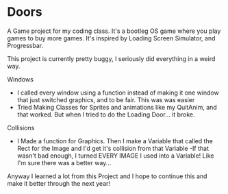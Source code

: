 # Doors
A Game project for my coding class. It's a bootleg OS game where you play games to buy more games. It's inspired by Loading Screen Simulator, and Progressbar.

This project is currently pretty buggy, I seriously did everything in a weird way.

Windows
- I called every window using a function instead of making it one window that just switched graphics, and to be fair. This was was easier
- Tried Making Classes for Sprites and animations like my QuitAnim, and that worked. But when I tried to do the Loading Door... it broke.


Collisions
- I Made a function for Graphics.
      Then I make a Variable that called the Rect for the Image and I'd get it's collision from that Variable
-If that wasn't bad enough, I turned EVERY IMAGE I used into a Variable! Like I'm sure there was a better way...


Anyway I learned a lot from this Project and I hope to continue this and make it better through the next year!
